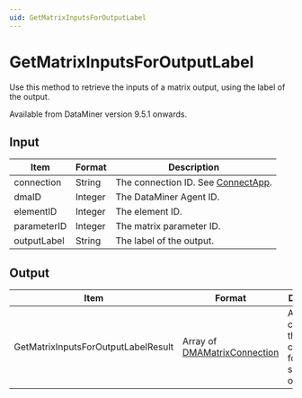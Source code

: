 ```yaml
---
uid: GetMatrixInputsForOutputLabel
---
```


# GetMatrixInputsForOutputLabel

Use this method to retrieve the inputs of a matrix output, using the label of the output.

Available from DataMiner version 9.5.1 onwards.

## Input

| Item        | Format  | Description                                                                      |
|-------------|---------|----------------------------------------------------------------------------------|
| connection  | String  | The connection ID. See [ConnectApp](xref:ConnectApp). |
| dmaID       | Integer | The DataMiner Agent ID.                                                          |
| elementID   | Integer | The element ID.                                                                  |
| parameterID | Integer | The matrix parameter ID.                                                         |
| outputLabel | String  | The label of the output.                                                         |

## Output

| Item | Format | Description |
|--|--|--|
| GetMatrixInputsForOutputLabelResult | Array of [DMAMatrixConnection](xref:DMAMatrixConnection) | An array containing the connections for the specified output. |
